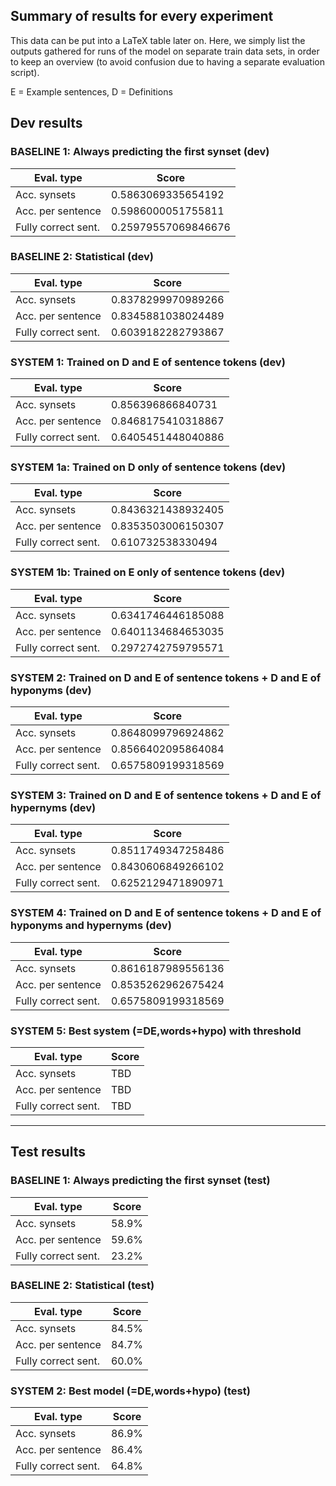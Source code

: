 ## Summary of results for every experiment ##

This data can be put into a LaTeX table later on. Here, we simply list the outputs gathered for runs of the model on separate train data sets, in order to keep an overview (to avoid confusion due to having a separate evaluation script).

E = Example sentences, D = Definitions

## Dev results

### BASELINE 1: Always predicting the first synset (dev) ###


|  Eval. type 	|   Score	|  
|---	|---	|
|  Acc. synsets 	|  0.5863069335654192 	| 
|  Acc. per sentence 	|  0.5986000051755811 	|   
|   Fully correct sent.	|  0.25979557069846676 	|   

### BASELINE 2: Statistical (dev) ###


|  Eval. type 	|   Score	|  
|---	|---	|
|  Acc. synsets 	|  0.8378299970989266 	| 
|  Acc. per sentence 	|  0.8345881038024489 	|   
|   Fully correct sent.	|  0.6039182282793867 	|   


### SYSTEM 1: Trained on D and E of sentence tokens (dev) ###
|  Eval. type 	|   Score	|  
|---	|---	|
|  Acc. synsets 	|  0.856396866840731 	| 
|  Acc. per sentence 	|  0.8468175410318867 	|   
|   Fully correct sent.	| 0.6405451448040886  	|   


### SYSTEM 1a: Trained on D only of sentence tokens (dev) ###
|  Eval. type 	|   Score	|  
|---	|---	|
|  Acc. synsets 	|  0.8436321438932405 	| 
|  Acc. per sentence 	|  0.8353503006150307 	|   
|   Fully correct sent.	|  0.610732538330494 	|   

### SYSTEM 1b: Trained on E only of sentence tokens (dev) ###
|  Eval. type 	|   Score	|  
|---	|---	|
|  Acc. synsets 	|   0.6341746446185088 	| 
|  Acc. per sentence 	|  0.6401134684653035 	|   
|   Fully correct sent.	|  0.2972742759795571 	|   


### SYSTEM 2: Trained on D and E of sentence tokens + D and E of hyponyms (dev) ###
|  Eval. type 	|   Score	|  
|---	|---	|
|  Acc. synsets 	|  0.8648099796924862 	| 
|  Acc. per sentence 	|   0.8566402095864084 	|   
|   Fully correct sent.	|  0.6575809199318569 	|   

### SYSTEM 3: Trained on D and E of sentence tokens + D and E of hypernyms (dev) ###
|  Eval. type 	|   Score	|  
|---	|---	|
|  Acc. synsets 	|  0.8511749347258486 	| 
|  Acc. per sentence 	|  0.8430606849266102 	|   
|   Fully correct sent.	|  0.6252129471890971 	|   


### SYSTEM 4: Trained on D and E of sentence tokens + D and E of hyponyms and hypernyms (dev) ###
|  Eval. type 	|   Score	|  
|---	|---	|
|  Acc. synsets 	| 0.8616187989556136  	| 
|  Acc. per sentence 	|  0.8535262962675424 	|   
|   Fully correct sent.	|  0.6575809199318569 	|   

 ### SYSTEM 5: Best system (=DE,words+hypo) with threshold ###
|  Eval. type 	|   Score	|  
|---	|---	|
|  Acc. synsets 	|  TBD 	| 
|  Acc. per sentence 	|  TBD 	|   
|   Fully correct sent.	|  TBD 	|   

---

## Test results

### BASELINE 1: Always predicting the first synset (test) ###


|  Eval. type 	|   Score	|  
|---	|---	|
|  Acc. synsets 	|  58.9%	| 
|  Acc. per sentence 	|  59.6% 	|   
|   Fully correct sent.	|  23.2% 	|   

### BASELINE 2: Statistical (test) ###


|  Eval. type 	|   Score	|  
|---	|---	|
|  Acc. synsets 	|  84.5% 	| 
|  Acc. per sentence 	|  84.7% 	|   
|   Fully correct sent.	|  60.0% 	|  

 ### SYSTEM 2: Best model (=DE,words+hypo) (test) ###
|  Eval. type 	|   Score	|  
|---	|---	|
|  Acc. synsets 	|  86.9% 	| 
|  Acc. per sentence 	|  86.4% 	|   
|   Fully correct sent.	|  64.8% 	|   

